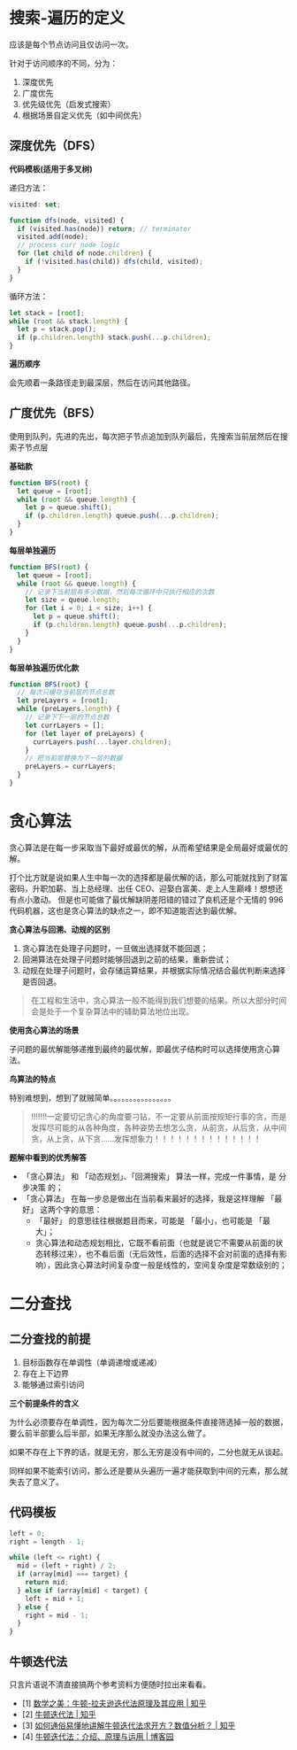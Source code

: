 # 搜索-遍历的定义

应该是每个节点访问且仅访问一次。

针对于访问顺序的不同，分为：

1. 深度优先
2. 广度优先
3. 优先级优先（启发式搜索）
4. 根据场景自定义优先（如中间优先）

## 深度优先（DFS）

**代码模板(适用于多叉树)**

递归方法：

```js
visited: set;

function dfs(node, visited) {
  if (visited.has(node)) return; // terminator
  visited.add(node);
  // process curr node logic
  for (let child of node.children) {
    if (!visited.has(child)) dfs(child, visited);
  }
}
```

循环方法：

```js
let stack = [root];
while (root && stack.length) {
  let p = stack.pop();
  if (p.children.length) stack.push(...p.children);
}
```

**遍历顺序**

会先顺着一条路径走到最深层，然后在访问其他路径。

## 广度优先（BFS）

使用到队列，先进的先出，每次把子节点追加到队列最后，先搜索当前层然后在搜索子节点层

**基础款**

```js
function BFS(root) {
  let queue = [root];
  while (root && queue.length) {
    let p = queue.shift();
    if (p.children.length) queue.push(...p.children);
  }
}
```

**每层单独遍历**

```js
function BFS(root) {
  let queue = [root];
  while (root && queue.length) {
    // 记录下当前层有多少数据，然后每次循环中只执行相应的次数
    let size = queue.length;
    for (let i = 0; i < size; i++) {
      let p = queue.shift();
      if (p.children.length) queue.push(...p.children);
    }
  }
}
```

**每层单独遍历优化款**

```js
function BFS(root) {
  // 每次只缓存当前层的节点总数
  let preLayers = [root];
  while (preLayers.length) {
    // 记录下下一层的节点总数
    let currLayers = [];
    for (let layer of preLayers) {
      currLayers.push(...layer.children);
    }
    // 把当前层替换为下一层的数据
    preLayers = currLayers;
  }
}
```

# 贪心算法

贪心算法是在每一步采取当下最好或最优的解，从而希望结果是全局最好或最优的解。

打个比方就是说如果人生中每一次的选择都是最优解的话，那么可能就找到了财富密码，升职加薪、当上总经理、出任 CEO、迎娶白富美、走上人生巅峰！想想还有点小激动。
但是也可能做了最优解缺阴差阳错的错过了良机还是个无情的 996 代码机器，这也是贪心算法的缺点之一，即不知道能否达到最优解。

**贪心算法与回溯、动规的区别**

1. 贪心算法在处理子问题时，一旦做出选择就不能回退；
2. 回溯算法在处理子问题时能够回退到之前的结果，重新尝试；
3. 动规在处理子问题时，会存储运算结果，并根据实际情况结合最优判断来选择是否回退。

> 在工程和生活中，贪心算法一般不能得到我们想要的结果。所以大部分时间会是处于一个复杂算法中的辅助算法地位出现。

**使用贪心算法的场景**

子问题的最优解能够递推到最终的最优解，即最优子结构时可以选择使用贪心算法。

**鸟算法的特点**

特别难想到，想到了就贼简单。。。。。。。。。。。。。。。。

> !!!!!!!一定要切记贪心的角度要刁钻，不一定要从前面按规矩行事的贪，而是发挥尽可能的从各种角度，各种姿势去想怎么贪，从前贪，从后贪，从中间贪，从上贪，从下贪......发挥想象力！！！！！！！！！！！！！！

**题解中看到的优秀解答**

- 「贪心算法」 和 「动态规划」、「回溯搜索」 算法一样，完成一件事情，是 分步决策 的；
- 「贪心算法」 在每一步总是做出在当前看来最好的选择，我是这样理解 「最好」 这两个字的意思：
  - 「最好」 的意思往往根据题目而来，可能是 「最小」，也可能是 「最大」；
  - 贪心算法和动态规划相比，它既不看前面（也就是说它不需要从前面的状态转移过来），也不看后面（无后效性，后面的选择不会对前面的选择有影响），因此贪心算法时间复杂度一般是线性的，空间复杂度是常数级别的；

# 二分查找

## 二分查找的前提

1. 目标函数存在单调性（单调递增或递减）
2. 存在上下边界
3. 能够通过索引访问

**三个前提条件的含义**

为什么必须要存在单调性，因为每次二分后要能根据条件直接筛选掉一般的数据，要么前半部要么后半部，如果无序那么就没办法这么做了。

如果不存在上下界的话，就是无穷，那么无穷是没有中间的，二分也就无从谈起。

同样如果不能索引访问，那么还是要从头遍历一遍才能获取到中间的元素，那么就失去了意义了。

## 代码模板

```js
left = 0;
right = length - 1;

while (left <= right) {
  mid = (left + right) / 2;
  if (array[mid] === target) {
    return mid;
  } else if (array[mid] < target) {
    left = mid + 1;
  } else {
    right = mid - 1;
  }
}
```

## 牛顿迭代法

只言片语说不清直接搞两个参考资料方便随时拉出来看看。

- [1] [数学之美：牛顿-拉夫逊迭代法原理及其应用 | 知乎](https://zhuanlan.zhihu.com/p/266566509)
- [2] [牛顿迭代法 | 知乎](https://zhuanlan.zhihu.com/p/240077462)
- [3] [如何通俗易懂地讲解牛顿迭代法求开方？数值分析？ | 知乎](https://www.zhihu.com/question/20690553)
- [4] [牛顿迭代法：介绍、原理与运用 | 博客园](https://www.cnblogs.com/destro/p/newton-s-method.html)
